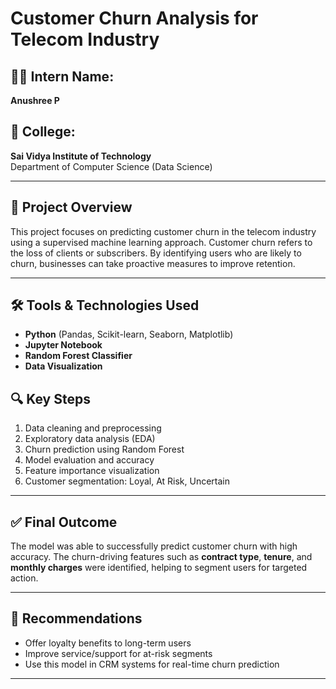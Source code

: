 # Customer Churn Analysis for Telecom Industry

## 👩‍💻 Intern Name:
**Anushree P**

## 🏫 College:
**Sai Vidya Institute of Technology**  
Department of Computer Science (Data Science)

---

## 📌 Project Overview
This project focuses on predicting customer churn in the telecom industry using a supervised machine learning approach. Customer churn refers to the loss of clients or subscribers. By identifying users who are likely to churn, businesses can take proactive measures to improve retention.

---

## 🛠️ Tools & Technologies Used
- **Python** (Pandas, Scikit-learn, Seaborn, Matplotlib)
- **Jupyter Notebook**
- **Random Forest Classifier**
- **Data Visualization**

## 🔍 Key Steps
1. Data cleaning and preprocessing  
2. Exploratory data analysis (EDA)  
3. Churn prediction using Random Forest  
4. Model evaluation and accuracy  
5. Feature importance visualization  
6. Customer segmentation: Loyal, At Risk, Uncertain  

---

## ✅ Final Outcome
The model was able to successfully predict customer churn with high accuracy. The churn-driving features such as **contract type**, **tenure**, and **monthly charges** were identified, helping to segment users for targeted action.

---

## 📌 Recommendations
- Offer loyalty benefits to long-term users  
- Improve service/support for at-risk segments  
- Use this model in CRM systems for real-time churn prediction  

---
